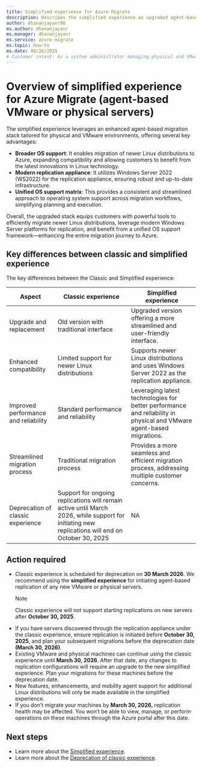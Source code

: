 ```yaml
---
title: Simplified experience for Azure Migrate
description: Describes the simplified experience an upgraded agent-based migration stack for physical and VMware environments
author: dhananjayanr98
ms.author: dhananjayanr
ms.manager: dhananjayanr
ms.service: azure-migrate
ms.topic: how-to
ms.date: 08/26/2025
# Customer intent: As a system administrator managing physical and VMware environments, I want to utilize an upgraded agent-based migration stack so that I can efficiently migrate newer Linux distributions and ensure a seamless migration process to Azure.
---
```


# Overview of simplified experience for Azure Migrate (agent-based VMware or physical servers)

The simplified experience leverages an enhanced agent-based migration stack tailored for physical and VMware environments, offering several key advantages:
- **Broader OS support**: It enables migration of newer Linux distributions to Azure, expanding compatibility and allowing customers to benefit from the latest innovations in Linux technology.
- **Modern replication appliance**: It utilizes Windows Server 2022 (WS2022) for the replication appliance, ensuring robust and up-to-date infrastructure.
- **Unified OS support matrix**: This provides a consistent and streamlined approach to operating system support across migration workflows, simplifying planning and execution.
  
Overall, the upgraded stack equips customers with powerful tools to efficiently migrate newer Linux distributions, leverage modern Windows Server platforms for replication, and benefit from a unified OS support framework—enhancing the entire migration journey to Azure.

## Key differences between classic and simplified experience

The key differences between the Classic and Simplified experience:

| **Aspect** | **Classic experience** | **Simplified experience** |
| --- | --- | --- | 
| Upgrade and replacement | Old version with traditional interface | Upgraded version offering a more streamlined and user-friendly interface.
| Enhanced compatibility | Limited support for newer Linux distributions | Supports newer Linux distributions and uses Windows Server 2022 as the replication appliance. |
| Improved performance and reliability | Standard performance and reliability | Leveraging latest technologies for better performance and reliability in physical and VMware agent-based migrations. |
|Streamlined migration process| Traditional migration process	 | Provides a more seamless and efficient migration process, addressing multiple customer concerns. |
| Deprecation of classic experience | Support for ongoing replications will remain active until March 2026, while support for initiating new replications will end on October 30, 2025 | NA |

## Action required
- Classic experience is scheduled for deprecation on **30 March 2026**. We recommend using the **simplified experience** for initiating agent-based replication of any new VMware or physical servers.
  >[!NOTE]
  >Classic experience will not support starting replications on new servers after **October 30, 2025**.
- If you have servers discovered through the replication appliance under the classic experience, ensure replication is initiated before **October 30, 2025**, and plan your subsequent migrations before the deprecation date **(March 30, 2026)**.
- Existing VMware and physical machines can continue using the classic experience until **March 30, 2026**. After that date, any changes to replication configurations will require an upgrade to the new simplified experience. Plan your migrations for these machines before the deprecation date.
-  New features, enhancements, and mobility agent support for additional Linux distributions will only be made available in the simplified experience.
-  If you don’t migrate your machines by **March 30, 2026**, replication health may be affected. You won’t be able to view, manage, or perform operations on these machines through the Azure portal after this date.
    
## Next steps

- Learn more about the [Simplified experience](tutorial-migrate-physical-virtual-machines.md#simplified-experience-recommended).
- Learn more about the [Deprecation of classic experience](../site-recovery/vmware-physical-azure-classic-deprecation.md).
